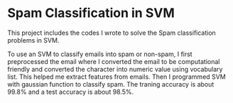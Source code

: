 # Spam Classification in SVM

This project includes the codes I wrote to solve the Spam classification problems in SVM.

To use an SVM to classify emails into spam or non-spam, I first preprocessed the email where I converted the email to be computational friendly and converted the character into numeric value using vocabulary list. This helped me extract features from emails. Then I programmed SVM with gaussian function to classify spam. The traning accuracy is about 99.8% and a test accuracy is about 98.5%.
